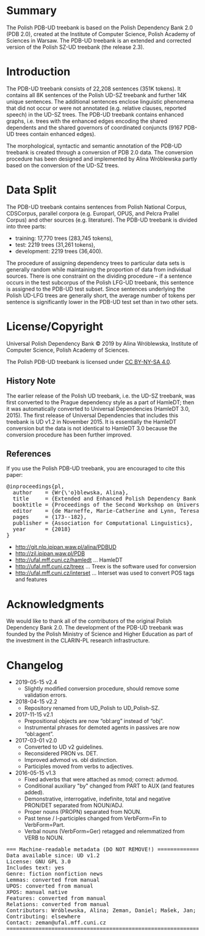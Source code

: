 # Summary

The Polish PDB-UD treebank is based on the Polish Dependency Bank 2.0 (PDB 2.0), created at the Institute of Computer Science, Polish Academy of Sciences in Warsaw. The PDB-UD treebank is an extended and corrected version of the Polish SZ-UD treebank (the release 2.3).


# Introduction

The PDB-UD treebank consists of 22,208 sentences (351K tokens). It contains all 8K sentences of the Polish UD-SZ treebank and further 14K unique sentences. The additional sentences enclose linguistic phenomena that did not occur or were not annotated (e.g. relative clauses, reported speech) in the UD-SZ trees. The PDB-UD treebank contains enhanced graphs, i.e. trees with the enhanced edges encoding the shared dependents and the shared governors of coordinated conjuncts (9167 PDB-UD trees contain enhanced edges). 

The morphological, syntactic and semantic annotation of the PDB-UD treebank is created through a conversion of PDB 2.0 data. The conversion procedure has been designed and implemented by Alina Wróblewska partly based on the conversion of the UD-SZ trees. 

# Data Split

The PDB-UD treebank contains sentences from Polish National Corpus, CDSCorpus, parallel corpora (e.g. Europarl, OPUS, and Pelcra Prallel Corpus) and other sources (e.g. literature). The PDB-UD treebank is divided into three parts:

* training: 17,770 trees (283,745 tokens), 
* test: 2219 trees (31,261 tokens),
* development: 2219 trees (36,400). 

The procedure of assigning dependency trees to particular data sets is generally random while maintaining the proportion of data from individual sources. There is one constraint on the dividing procedure – if a sentence occurs in the test subcorpus of the Polish LFG-UD treebank, this sentence is assigned to the PDB-UD test subset. Since sentences underlying the Polish UD-LFG trees are generally short, the average number of tokens per sentence is significantly lower in the PDB-UD test set than in two other sets.  

# License/Copyright

Universal Polish Dependency Bank © 2019 by Alina Wróblewska, Institute of Computer Science, Polish Academy of Sciences.

The Polish PDB-UD treebank is licensed under [CC BY-NY-SA 4.0](http://creativecommons.org/licenses/by-nc-sa/4.0/).


## History Note

The earlier release of the Polish UD treebank, i.e. the UD-SZ treebank, was first converted to the Prague dependency style as a part of HamleDT;
then it was automatically converted to Universal Dependencies (HamleDT 3.0, 2015). The first
release of Universal Dependencies that includes this treebank is UD v1.2 in November 2015. It is
essentially the HamleDT conversion but the data is not identical to HamleDT 3.0 because the
conversion procedure has been further improved.

## References

If you use the Polish PDB-UD treebank, you are encouraged to cite this paper:

<pre>
@inproceedings{pl,
  author    = {Wr{\'o}blewska, Alina},
  title     = {Extended and Enhanced Polish Dependency Bank in Universal Dependencies Format},
  booktitle = {Proceedings of the Second Workshop on Universal Dependencies (UDW 2018)},
  editor    = {de Marneffe, Marie-Catherine and Lynn, Teresa and Schuster, Sebastian},
  pages     = {173--182},
  publisher = {Association for Computational Linguistics},
  year      = {2018}
}
</pre>

* http://git.nlp.ipipan.waw.pl/alina/PDBUD
* http://zil.ipipan.waw.pl/PDB
* http://ufal.mff.cuni.cz/hamledt ... HamleDT
* http://ufal.mff.cuni.cz/treex ... Treex is the software used for conversion
* http://ufal.mff.cuni.cz/interset ... Interset was used to convert POS tags and features

# Acknowledgments

We would like to thank all of the contributors of the original Polish Dependency Bank 2.0. The development of the PDB-UD treebank was founded by the Polish Ministry of Science and Higher Education as part of the investment in the CLARIN-PL research infrastructure.


# Changelog

* 2019-05-15 v2.4
  * Slightly modified conversion procedure, should remove some validation errors.
* 2018-04-15 v2.2
  * Repository renamed from UD_Polish to UD_Polish-SZ.
* 2017-11-15 v2.1
  * Prepositional objects are now “obl:arg” instead of “obj”.
  * Instrumental phrases for demoted agents in passives are now “obl:agent”.
* 2017-03-01 v2.0
  * Converted to UD v2 guidelines.
  * Reconsidered PRON vs. DET.
  * Improved advmod vs. obl distinction.
  * Participles moved from verbs to adjectives.
* 2016-05-15 v1.3
  * Fixed adverbs that were attached as nmod; correct: advmod.
  * Conditional auxiliary "by" changed from PART to AUX (and features added).
  * Demonstrative, interrogative, indefinite, total and negative PRON/DET separated from NOUN/ADJ.
  * Proper nouns (PROPN) separated from NOUN.
  * Past tense / l-participles changed from VerbForm=Fin to VerbForm=Part.
  * Verbal nouns (VerbForm=Ger) retagged and relemmatized from VERB to NOUN.


<pre>
=== Machine-readable metadata (DO NOT REMOVE!) ================================
Data available since: UD v1.2
License: GNU GPL 3.0
Includes text: yes
Genre: fiction nonfiction news
Lemmas: converted from manual
UPOS: converted from manual
XPOS: manual native
Features: converted from manual
Relations: converted from manual
Contributors: Wróblewska, Alina; Zeman, Daniel; Mašek, Jan; Rosa, Rudolf
Contributing: elsewhere
Contact: zeman@ufal.mff.cuni.cz
===============================================================================
</pre>
